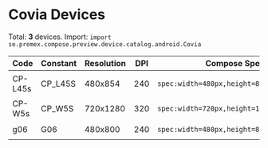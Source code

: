 # Covia Devices

Total: **3** devices. Import: `import se.premex.compose.preview.device.catalog.android.Covia`

| Code | Constant | Resolution | DPI | Compose Spec | Preview Usage |
|------|----------|------------|-----|-------------|---------------|
| CP-L45s | CP_L45S | 480x854 | 240 | `spec:width=480px,height=854px,dpi=240` | `@Preview(device = Covia.CP_L45S)` |
| CP-W5s | CP_W5S | 720x1280 | 320 | `spec:width=720px,height=1280px,dpi=320` | `@Preview(device = Covia.CP_W5S)` |
| g06 | G06 | 480x800 | 240 | `spec:width=480px,height=800px,dpi=240` | `@Preview(device = Covia.G06)` |

<!-- Generated automatically. Do not edit manually. -->

